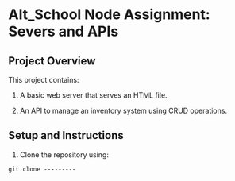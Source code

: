 # Alt_School Node Assignment: Severs and APIs

## Project Overview
This project contains:
1. A basic web server that serves an HTML file.

2. An API to manage an inventory system using CRUD operations.

## Setup and Instructions
1. Clone the repository using:
```cmd
git clone ---------